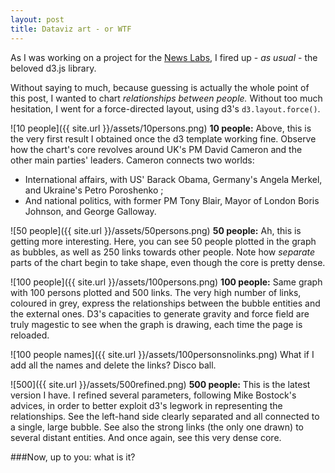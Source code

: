 ```yaml
---
layout: post
title: Dataviz art - or WTF
---
```

As I was working on a project for the [News Labs](http://twitter.com/BBC_News_Labs), I fired up - *as usual* - the beloved d3.js library.

Without saying to much, because guessing is actually the whole point of this post, I wanted to chart *relationships between people.* Without too much hesitation, I went for a force-directed layout, using d3's ``d3.layout.force()``.

![10 people]({{ site.url }}/assets/10persons.png)
**10 people:**
Above, this is the very first result I obtained once the d3 template working fine. Observe how the chart's core revolves around UK's PM David Cameron and the other main parties' leaders. Cameron connects two worlds:

* International affairs, with US' Barack Obama, Germany's Angela Merkel, and Ukraine's Petro Poroshenko ;
* And national politics, with former PM Tony Blair, Mayor of London Boris Johnson, and George Galloway.

![50 people]({{ site.url }}/assets/50persons.png)
**50 people:**
Ah, this is getting more interesting. Here, you can see 50 people plotted in the graph as bubbles, as well as 250 links towards other people. Note how *separate* parts of the chart begin to take shape, even though the core is pretty dense.

![100 people]({{ site.url }}/assets/100persons.png)
**100 people:**
Same graph with 100 persons plotted and 500 links. The very high number of links, coloured in grey, express the relationships between the bubble entities and the external ones. D3's capacities to generate gravity and force field are truly magestic to see when the graph is drawing, each time the page is reloaded.

![100 people names]({{ site.url }}/assets/100personsnolinks.png)
What if I add all the names and delete the links? Disco ball.

![500]({{ site.url }}/assets/500refined.png)
**500 people:**
This is the latest version I have. I refined several parameters, following Mike Bostock's advices, in order to better exploit d3's legwork in representing the relationships. See the left-hand side clearly separated and all connected to a single, large bubble. See also the strong links (the only one drawn) to several distant entities. And once again, see this very dense core.

###Now, up to you: what is it?
